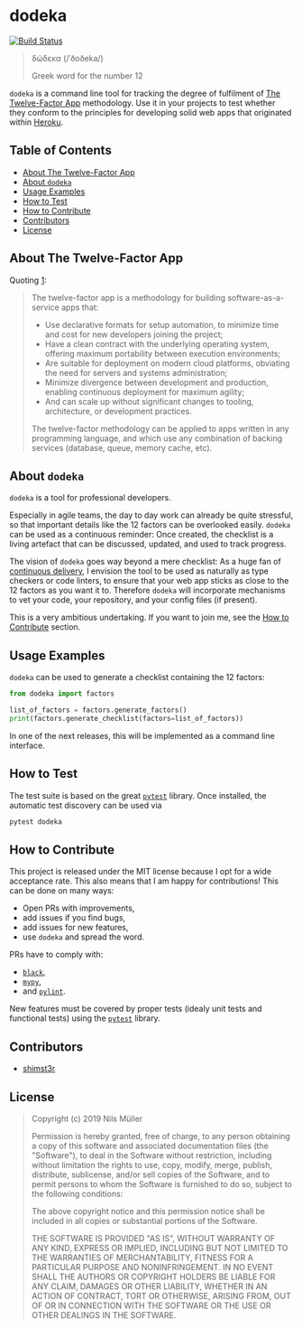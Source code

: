 # dodeka

[![Build Status](https://travis-ci.org/shimst3r/dodeka.svg?branch=master)](https://travis-ci.org/shimst3r/dodeka)

> δώδεκα (/ˈðoðeka/)
>
> Greek word for the number 12

`dodeka` is a command line tool for tracking the degree of fulfilment of [The Twelve-Factor App][1] methodology. Use it in your projects to test whether they conform
to the principles for developing solid web apps that originated within [Heroku](https://www.heroku.com).

## Table of Contents

* [About The Twelve-Factor App](#about-the-twelve-factor-app)
* [About `dodeka`](#about-dodeka)
* [Usage Examples](#usage-examples)
* [How to Test](#how-to-test)
* [How to Contribute](#how-to-contribute)
* [Contributors](#contributors)
* [License](#license)

## About The Twelve-Factor App

Quoting [1]:

> The twelve-factor app is a methodology for building software-as-a-service apps that:
>
> * Use declarative formats for setup automation, to minimize time and cost for new developers joining the project;
> * Have a clean contract with the underlying operating system, offering maximum portability between execution environments;
> * Are suitable for deployment on modern cloud platforms, obviating the need for servers and systems administration;
> * Minimize divergence between development and production, enabling continuous deployment for maximum agility;
> * And can scale up without significant changes to tooling, architecture, or development practices.
>
> The twelve-factor methodology can be applied to apps written in any programming language, and which use any combination of backing services (database, queue,
> memory cache, etc).

## About `dodeka`

`dodeka` is a tool for professional developers.

Especially in agile teams, the day to day work can already be quite stressful, so that important details like the 12 factors can be overlooked easily. `dodeka` can
be used as a continuous reminder: Once created, the checklist is a living artefact that can be discussed, updated, and used to track progress.

The vision of `dodeka` goes way beyond a mere checklist: As a huge fan of [continuous delivery](https://en.wikipedia.org/wiki/Continuous_delivery),
 I envision the tool to be used as naturally as type checkers or code linters, to ensure that your web app sticks as close to the 12 factors as you want it to. 
 Therefore `dodeka` will incorporate mechanisms to vet your code, your repository, and your config files (if present).

This is a very ambitious undertaking. If you want to join me, see the [How to Contribute](#how-to-contribute) section.

## Usage Examples

`dodeka` can be used to generate a checklist containing the 12 factors:

```python
from dodeka import factors

list_of_factors = factors.generate_factors()
print(factors.generate_checklist(factors=list_of_factors))
```

In one of the next releases, this will be implemented as a command line interface.

## How to Test

The test suite is based on the great [`pytest`][2] library. Once installed, the automatic test discovery can be used via

```sh
pytest dodeka
```

## How to Contribute

This project is released under the MIT license because I opt for a wide acceptance rate. This also means that I am happy for contributions! This can be done on many
ways:

* Open PRs with improvements,
* add issues if you find bugs,
* add issues for new features,
* use `dodeka` and spread the word.

PRs have to comply with:

* [`black`](https://black.readthedocs.io/en/stable/),
* [`mypy`](http://mypy-lang.org),
* and [`pylint`](https://www.pylint.org).

New features must be covered by proper tests (idealy unit tests and functional tests) using the [`pytest`][2] library.

## Contributors

* [shimst3r](https://twitter.com/shimst3r)

## License

> Copyright (c) 2019 Nils Müller
>
> Permission is hereby granted, free of charge, to any person obtaining a copy
> of this software and associated documentation files (the "Software"), to deal
> in the Software without restriction, including without limitation the rights
> to use, copy, modify, merge, publish, distribute, sublicense, and/or sell
> copies of the Software, and to permit persons to whom the Software is
> furnished to do so, subject to the following conditions:
>
> The above copyright notice and this permission notice shall be included in all
> copies or substantial portions of the Software.
>
> THE SOFTWARE IS PROVIDED "AS IS", WITHOUT WARRANTY OF ANY KIND, EXPRESS OR
> IMPLIED, INCLUDING BUT NOT LIMITED TO THE WARRANTIES OF MERCHANTABILITY,
> FITNESS FOR A PARTICULAR PURPOSE AND NONINFRINGEMENT. IN NO EVENT SHALL THE
> AUTHORS OR COPYRIGHT HOLDERS BE LIABLE FOR ANY CLAIM, DAMAGES OR OTHER
> LIABILITY, WHETHER IN AN ACTION OF CONTRACT, TORT OR OTHERWISE, ARISING FROM,
> OUT OF OR IN CONNECTION WITH THE SOFTWARE OR THE USE OR OTHER DEALINGS IN THE
> SOFTWARE.

[1]: https://12factor.net
[2]: http://pytest.org/en/latest/